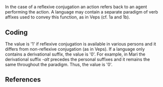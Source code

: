 # [](ParameterTable?__template__=property.md&property=Name#cldf:UT035)

In the case of a reflexive conjugation an action refers back to an agent performing the action. A language may contain 
a separate paradigm of verb affixes used to convey this function, as in Veps (cf. 1a and 1b).

[](ExampleTable?example_id=1a&with_internal_ref_link#cldf:UT035-1a)

[](ExampleTable?example_id=1b&with_internal_ref_link#cldf:UT035-1b)


## Coding

The value is '1' if reflexive conjugation is available in various persons and it differs from non-reflexive conjugation (as in Veps). If a language only contains a derivational suffix, the value is '0'. For example, in Mari the derivational suffix *-alt* precedes the personal suffixes and it remains the same throughout the paradigm. Thus, the value is '0'. 

## References

[](Source?cited_only#cldf:__all__)
